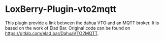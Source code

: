 # LoxBerry-Plugin-vto2mqtt 

This plugin provide a link between the dahua VTO and an MQTT broker. It is based on the work of Elad Bar. Original code can be found on https://gitlab.com/elad.bar/DahuaVTO2MQTT.
